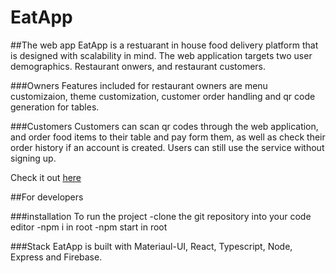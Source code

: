 # EatApp

##The web app
EatApp is a restuarant in house food delivery platform that is designed with scalability in mind. 
The web application targets two user demographics. Restaurant onwers, and restaurant customers. 

###Owners
Features included for restaurant owners are menu customizaion, 
theme customization, customer order handling and qr code generation for tables.

###Customers
Customers can scan qr codes through the web application, and order food items to their table and pay form them, as well as check their order history if an account is created.
Users can still use the service without signing up. 

Check it out [here](https://eatapp.se)

##For developers

###installation 
To run the project
-clone the git repository into your code editor
-npm i in root 
-npm start in root 

###Stack
EatApp is built with Materiaul-UI, React, Typescript, Node, Express and Firebase.


